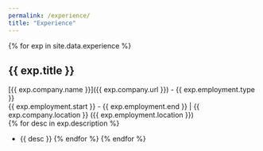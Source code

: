 ```yaml
---
permalink: /experience/
title: "Experience"
---
```


{% for exp in site.data.experience %}
## **{{ exp.title }}** 
[{{ exp.company.name }}]({{ exp.company.url }}) - {{ exp.employment.type }}<br>
{{ exp.employment.start }} - {{ exp.employment.end }} | {{ exp.company.location }} ({{ exp.employment.location }})<br>
{% for desc in exp.description %}
- {{ desc }}
{% endfor %}
{% endfor %}
